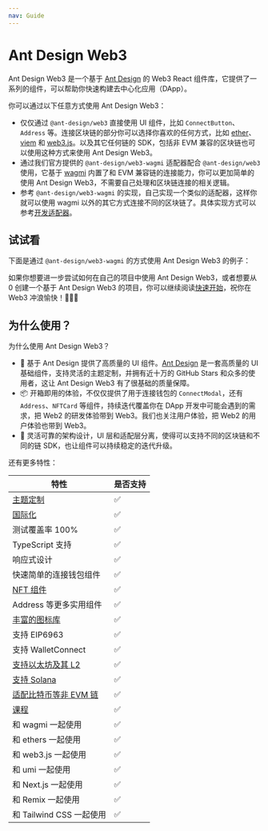 ```yaml
---
nav: Guide
---
```


# Ant Design Web3

Ant Design Web3 是一个基于 [Ant Design](https://ant.design/index-cn) 的 Web3 React 组件库，它提供了一系列的组件，可以帮助你快速构建去中心化应用（DApp）。

你可以通过以下任意方式使用 Ant Design Web3：

- 仅仅通过 `@ant-design/web3` 直接使用 UI 组件，比如 `ConnectButton`、`Address` 等。连接区块链的部分你可以选择你喜欢的任何方式，比如 [ether](https://docs.ethers.org/v6/)、[viem](https://viem.sh/) 和 [web3.js](https://web3js.org/)。以及其它任何链的 SDK，包括非 EVM 兼容的区块链也可以使用这种方式来使用 Ant Design Web3。
- 通过我们官方提供的 `@ant-design/web3-wagmi` 适配器配合 `@ant-design/web3` 使用，它基于 [wagmi](https://wagmi.sh/) 内置了和 EVM 兼容链的连接能力，你可以更加简单的使用 Ant Design Web3，不需要自己处理和区块链连接的相关逻辑。
- 参考 `@ant-design/web3-wagmi` 的实现，自己实现一个类似的适配器，这样你就可以使用 wagmi 以外的其它方式连接不同的区块链了。具体实现方式可以参考[开发适配器](adapter.zh-CN.md)。

## 试试看

下面是通过 `@ant-design/web3-wagmi` 的方式使用 Ant Design Web3 的例子：

<code src="./demos/guide.tsx"></code>

<code src="./demos/connect-modal.tsx"></code>

如果你想要进一步尝试如何在自己的项目中使用 Ant Design Web3，或者想要从 0 创建一个基于 Ant Design Web3 的项目，你可以继续阅读[快速开始](quick-start.zh-CN.md)，祝你在 Web3 冲浪愉快！🌊🌊🌊

## 为什么使用？

为什么使用 Ant Design Web3？

- 🎨 基于 Ant Design 提供了高质量的 UI 组件。[Ant Design](https://github.com/ant-design/ant-design) 是一套高质量的 UI 基础组件，支持灵活的主题定制，并拥有近十万的 GitHub Stars 和众多的使用者，这让 Ant Design Web3 有了很基础的质量保障。
- 📦 开箱即用的体验，不仅仅提供了用于连接钱包的 `ConnectModal`，还有 `Address`、`NFTCard` 等组件，持续迭代覆盖你在 DApp 开发中可能会遇到的需求，把 Web2 的研发体验带到 Web3。我们也关注用户体验，把 Web2 的用户体验也带到 Web3。
- 🔌 灵活可靠的架构设计，UI 层和适配层分离，使得可以支持不同的区块链和不同的链 SDK，也让组件可以持续稳定的迭代升级。

还有更多特性：

| 特性                                                              | 是否支持 |
| ----------------------------------------------------------------- | -------- |
| [主题定制](https://web3.ant.design/guide/theme-cn)                | ✅       |
| [国际化](https://web3.ant.design/guide/intl-cn)                   | ✅       |
| 测试覆盖率 100%                                                   | ✅       |
| TypeScript 支持                                                   | ✅       |
| 响应式设计                                                        | ✅       |
| 快速简单的连接钱包组件                                            | ✅       |
| [NFT 组件](https://web3.ant.design/components/nft-card-cn)        | ✅       |
| Address 等更多实用组件                                            | ✅       |
| [丰富的图标库](https://web3.ant.design/components/icons-cn)       | ✅       |
| 支持 EIP6963                                                      | ✅       |
| 支持 WalletConnect                                                | ✅       |
| [支持以太坊及其 L2](https://web3.ant.design/components/wagmi-cn)  | ✅       |
| [支持 Solana](https://web3.ant.design/components/solana-cn)       | ✅       |
| [适配比特币等非 EVM 链](https://web3.ant.design/guide/adapter-cn) | ✅       |
| [课程](https://web3.ant.design/course/introduction-cn)            | ✅       |
| 和 wagmi 一起使用                                                 | ✅       |
| 和 ethers 一起使用                                                | ✅       |
| 和 web3.js 一起使用                                               | ✅       |
| 和 umi 一起使用                                                   | ✅       |
| 和 Next.js 一起使用                                               | ✅       |
| 和 Remix 一起使用                                                 | ✅       |
| 和 Tailwind CSS 一起使用                                          | ✅       |
